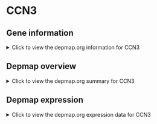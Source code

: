 <h1>CCN3</h1>

<h2>Gene information</h2>
<details>
  <summary>Click to view the depmap.org information for CCN3</summary>
  <iframe src="https://depmap.org/portal/gene/CCN3?tab=about" style="border:none;width:100%;height:800px"></iframe>
</details>

<h2>Depmap overview</h2>
<details>
  <summary>Click to view the depmap.org summary for CCN3</summary>
  <iframe src="https://depmap.org/portal/gene/CCN3?tab=overview" style="border:none;width:100%;height:800px"></iframe>
</details>

<h2>Depmap expression</h2>
<details>
  <summary>Click to view the depmap.org expression data for CCN3</summary>
  <iframe src="https://depmap.org/portal/gene/CCN3?tab=characterization" style="border:none;width:100%;height:800px"></iframe>
</details>


<!--
<h2>Reactome Pathway diagram</h2>
PNAME
-->


